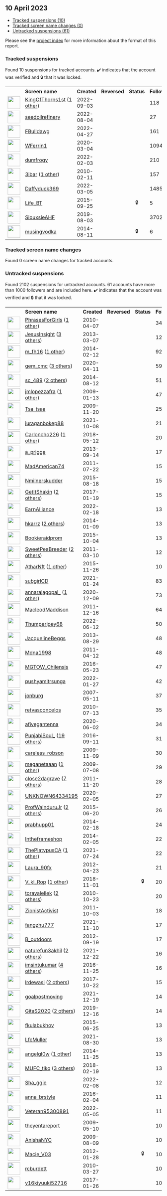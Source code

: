 ## 10 April 2023

* [Tracked suspensions (10)](#tracked-suspensions)
* [Tracked screen name changes (0)](#tracked-screen-name-changes)
* [Untracked suspensions (61)](#untracked-suspensions)

Please see the [project index](https://github.com/travisbrown/twitter-watch) for more information about the format of this report.

### Tracked suspensions

Found 10 suspensions for tracked accounts.
  ✔️ indicates that the account was verified and 🔒 that it was locked.

<table>
    <tr>
        <th></th>
        <th align="left">Screen name</th>
        <th align="left">Created</th>
        <th align="left">Reversed</th>
        <th align="left">Status</th>
        <th align="left">Followers</th>
        <th align="left">Ranking</th></tr>
    </tr>
        <tr>
            <td><a href="https://twitter.com/intent/user?user_id=1566212396124778496">
                <img src="https://pbs.twimg.com/profile_images/1589480180757966848/MP3U8_lD_normal.jpg" width="40px" height="40px" align="center"/></a>
            </td>
            <td>
                <a href="https://twitter.com/KingOfThorns1st">KingOfThorns1st</a>&nbsp;(<a href="https://api.memory.lol/v1/tw/id/1566212396124778496">1 other</a>)&nbsp;</td>
            <td>2022-09-03</td>
            <td></td>
            <td align="center"></td>
            <td>118</td>
            <td>19372</td>
        </tr>
        <tr>
            <td><a href="https://twitter.com/intent/user?user_id=1555012299986874368">
                <img src="https://pbs.twimg.com/profile_images/1555012623552303110/b8IWhmjV_normal.jpg" width="40px" height="40px" align="center"/></a>
            </td>
            <td>
                <a href="https://twitter.com/seedoilrefinery">seedoilrefinery</a></td>
            <td>2022-08-04</td>
            <td></td>
            <td align="center"></td>
            <td>27</td>
            <td>26229</td>
        </tr>
        <tr>
            <td><a href="https://twitter.com/intent/user?user_id=1519324163583922176">
                <img src="https://pbs.twimg.com/profile_images/1520171551781437440/ACH9cV9Y_normal.jpg" width="40px" height="40px" align="center"/></a>
            </td>
            <td>
                <a href="https://twitter.com/FBulldawg">FBulldawg</a></td>
            <td>2022-04-27</td>
            <td></td>
            <td align="center"></td>
            <td>161</td>
            <td>37192</td>
        </tr>
        <tr>
            <td><a href="https://twitter.com/intent/user?user_id=1235003548317835264">
                <img src="https://pbs.twimg.com/profile_images/1242259153961156609/toiDtQyW_normal.jpg" width="40px" height="40px" align="center"/></a>
            </td>
            <td>
                <a href="https://twitter.com/WFerrin1">WFerrin1</a></td>
            <td>2020-03-04</td>
            <td></td>
            <td align="center"></td>
            <td>1094</td>
            <td>45837</td>
        </tr>
        <tr>
            <td><a href="https://twitter.com/intent/user?user_id=1489370352325054465">
                <img src="https://pbs.twimg.com/profile_images/1596243850611130368/zRro8CmA_normal.jpg" width="40px" height="40px" align="center"/></a>
            </td>
            <td>
                <a href="https://twitter.com/dumfrogy">dumfrogy</a></td>
            <td>2022-02-03</td>
            <td></td>
            <td align="center"></td>
            <td>210</td>
            <td>50211</td>
        </tr>
        <tr>
            <td><a href="https://twitter.com/intent/user?user_id=113216558">
                <img src="https://pbs.twimg.com/profile_images/1564824769425440768/nutL-0Fr_normal.jpg" width="40px" height="40px" align="center"/></a>
            </td>
            <td>
                <a href="https://twitter.com/3ibar">3ibar</a>&nbsp;(<a href="https://api.memory.lol/v1/tw/id/113216558">1 other</a>)&nbsp;</td>
            <td>2010-02-11</td>
            <td></td>
            <td align="center"></td>
            <td>157</td>
            <td>53886</td>
        </tr>
        <tr>
            <td><a href="https://twitter.com/intent/user?user_id=1500073255599804417">
                <img src="https://pbs.twimg.com/profile_images/1567124229245599746/Lz5IqeVd_normal.jpg" width="40px" height="40px" align="center"/></a>
            </td>
            <td>
                <a href="https://twitter.com/Daffyduck369">Daffyduck369</a></td>
            <td>2022-03-05</td>
            <td></td>
            <td align="center"></td>
            <td>1485</td>
            <td>67597</td>
        </tr>
        <tr>
            <td><a href="https://twitter.com/intent/user?user_id=3678027553">
                <img src="https://pbs.twimg.com/profile_images/785804185388195841/3Yfocd4C_normal.jpg" width="40px" height="40px" align="center"/></a>
            </td>
            <td>
                <a href="https://twitter.com/Life_BT">Life_BT</a></td>
            <td>2015-09-25</td>
            <td></td>
            <td align="center">🔒</td>
            <td>5</td>
            <td>73768</td>
        </tr>
        <tr>
            <td><a href="https://twitter.com/intent/user?user_id=1157587606865174529">
                <img src="https://pbs.twimg.com/profile_images/1265649873610846209/F2dU7vNk_normal.jpg" width="40px" height="40px" align="center"/></a>
            </td>
            <td>
                <a href="https://twitter.com/SiouxsieAHF">SiouxsieAHF</a></td>
            <td>2019-08-03</td>
            <td></td>
            <td align="center"></td>
            <td>3702</td>
            <td>93529</td>
        </tr>
        <tr>
            <td><a href="https://twitter.com/intent/user?user_id=2723119561">
                <img src="https://abs.twimg.com/sticky/default_profile_images/default_profile_normal.png" width="40px" height="40px" align="center"/></a>
            </td>
            <td>
                <a href="https://twitter.com/musingvodka">musingvodka</a></td>
            <td>2014-08-11</td>
            <td></td>
            <td align="center">🔒</td>
            <td>6</td>
            <td>98340</td>
        </tr></table>

### Tracked screen name changes

Found 0 screen name changes for tracked accounts.

### Untracked suspensions

Found 2102 suspensions for untracked accounts.
61 accounts have more than 1000 followers and are included here.
  ✔️ indicates that the account was verified and 🔒 that it was locked.

<table>
    <tr>
        <th></th>
        <th align="left">Screen name</th>
        <th align="left">Created</th>
        <th align="left">Reversed</th>
        <th align="left">Status</th>
        <th align="left">Followers</th>
    </tr>
        <tr>
            <td><a href="https://twitter.com/intent/user?user_id=130372629">
                <img src="https://pbs.twimg.com/profile_images/937434498857254912/kCaFJ_YO_normal.jpg" width="40px" height="40px" align="center"/></a>
            </td>
            <td>
                <a href="https://twitter.com/PhrasesForGirls">PhrasesForGirls</a>&nbsp;(<a href="https://api.memory.lol/v1/tw/id/130372629">1 other</a>)&nbsp;</td>
            <td>2010-04-07</td>
            <td></td>
            <td align="center"></td>
            <td>343084</td>
        </tr>
        <tr>
            <td><a href="https://twitter.com/intent/user?user_id=1247940307">
                <img src="https://pbs.twimg.com/profile_images/895710979815858177/cNIRMXw1_normal.jpg" width="40px" height="40px" align="center"/></a>
            </td>
            <td>
                <a href="https://twitter.com/JesusInsight">JesusInsight</a>&nbsp;(<a href="https://api.memory.lol/v1/tw/id/1247940307">3 others</a>)&nbsp;</td>
            <td>2013-03-07</td>
            <td></td>
            <td align="center"></td>
            <td>128403</td>
        </tr>
        <tr>
            <td><a href="https://twitter.com/intent/user?user_id=2340379626">
                <img src="https://pbs.twimg.com/profile_images/1215306072325533697/P-pwyJKI_normal.jpg" width="40px" height="40px" align="center"/></a>
            </td>
            <td>
                <a href="https://twitter.com/m_fh16">m_fh16</a>&nbsp;(<a href="https://api.memory.lol/v1/tw/id/2340379626">1 other</a>)&nbsp;</td>
            <td>2014-02-12</td>
            <td></td>
            <td align="center"></td>
            <td>92339</td>
        </tr>
        <tr>
            <td><a href="https://twitter.com/intent/user?user_id=1249021474498805760">
                <img src="https://pbs.twimg.com/profile_images/1464638063645179904/Pfg7T0HX_normal.jpg" width="40px" height="40px" align="center"/></a>
            </td>
            <td>
                <a href="https://twitter.com/gem_cmc">gem_cmc</a>&nbsp;(<a href="https://api.memory.lol/v1/tw/id/1249021474498805760">3 others</a>)&nbsp;</td>
            <td>2020-04-11</td>
            <td></td>
            <td align="center"></td>
            <td>59448</td>
        </tr>
        <tr>
            <td><a href="https://twitter.com/intent/user?user_id=2727220069">
                <img src="https://pbs.twimg.com/profile_images/1560080957285322754/dWMjRY3W_normal.jpg" width="40px" height="40px" align="center"/></a>
            </td>
            <td>
                <a href="https://twitter.com/sc_489">sc_489</a>&nbsp;(<a href="https://api.memory.lol/v1/tw/id/2727220069">2 others</a>)&nbsp;</td>
            <td>2014-08-12</td>
            <td></td>
            <td align="center"></td>
            <td>51127</td>
        </tr>
        <tr>
            <td><a href="https://twitter.com/intent/user?user_id=18949241">
                <img src="https://pbs.twimg.com/profile_images/1497471379880435712/XgS0TBPy_normal.jpg" width="40px" height="40px" align="center"/></a>
            </td>
            <td>
                <a href="https://twitter.com/jmlopezzafra">jmlopezzafra</a>&nbsp;(<a href="https://api.memory.lol/v1/tw/id/18949241">1 other</a>)&nbsp;</td>
            <td>2009-01-13</td>
            <td></td>
            <td align="center"></td>
            <td>47701</td>
        </tr>
        <tr>
            <td><a href="https://twitter.com/intent/user?user_id=91315901">
                <img src="https://pbs.twimg.com/profile_images/1544607829159321600/PzcNV5KN_normal.jpg" width="40px" height="40px" align="center"/></a>
            </td>
            <td>
                <a href="https://twitter.com/Tsa_tsaa">Tsa_tsaa</a></td>
            <td>2009-11-20</td>
            <td></td>
            <td align="center"></td>
            <td>25947</td>
        </tr>
        <tr>
            <td><a href="https://twitter.com/intent/user?user_id=1446468896383324163">
                <img src="https://pbs.twimg.com/profile_images/1477444944381972480/mFF2KlZn_normal.jpg" width="40px" height="40px" align="center"/></a>
            </td>
            <td>
                <a href="https://twitter.com/juraganbokep88">juraganbokep88</a></td>
            <td>2021-10-08</td>
            <td></td>
            <td align="center"></td>
            <td>21494</td>
        </tr>
        <tr>
            <td><a href="https://twitter.com/intent/user?user_id=995126124740038656">
                <img src="https://pbs.twimg.com/profile_images/1482815145814462478/Yp-qc8zJ_normal.jpg" width="40px" height="40px" align="center"/></a>
            </td>
            <td>
                <a href="https://twitter.com/Carloncho226">Carloncho226</a>&nbsp;(<a href="https://api.memory.lol/v1/tw/id/995126124740038656">1 other</a>)&nbsp;</td>
            <td>2018-05-12</td>
            <td></td>
            <td align="center"></td>
            <td>20702</td>
        </tr>
        <tr>
            <td><a href="https://twitter.com/intent/user?user_id=1864831999">
                <img src="https://pbs.twimg.com/profile_images/1046825594787438599/Hg1B30hw_normal.jpg" width="40px" height="40px" align="center"/></a>
            </td>
            <td>
                <a href="https://twitter.com/a_prigge">a_prigge</a></td>
            <td>2013-09-14</td>
            <td></td>
            <td align="center"></td>
            <td>17389</td>
        </tr>
        <tr>
            <td><a href="https://twitter.com/intent/user?user_id=340373950">
                <img src="https://pbs.twimg.com/profile_images/1571542370864316417/0qV-A8oG_normal.jpg" width="40px" height="40px" align="center"/></a>
            </td>
            <td>
                <a href="https://twitter.com/MadAmerican74">MadAmerican74</a></td>
            <td>2011-07-22</td>
            <td></td>
            <td align="center"></td>
            <td>15487</td>
        </tr>
        <tr>
            <td><a href="https://twitter.com/intent/user?user_id=3318507721">
                <img src="https://pbs.twimg.com/profile_images/1059937167323975681/8fxnAjI9_normal.jpg" width="40px" height="40px" align="center"/></a>
            </td>
            <td>
                <a href="https://twitter.com/Nmilnerskudder">Nmilnerskudder</a></td>
            <td>2015-08-18</td>
            <td></td>
            <td align="center"></td>
            <td>15328</td>
        </tr>
        <tr>
            <td><a href="https://twitter.com/intent/user?user_id=821973392710660100">
                <img src="https://pbs.twimg.com/profile_images/1442684844065103872/6OAG5ex0_normal.jpg" width="40px" height="40px" align="center"/></a>
            </td>
            <td>
                <a href="https://twitter.com/GetItShakin">GetItShakin</a>&nbsp;(<a href="https://api.memory.lol/v1/tw/id/821973392710660100">2 others</a>)&nbsp;</td>
            <td>2017-01-19</td>
            <td></td>
            <td align="center"></td>
            <td>15193</td>
        </tr>
        <tr>
            <td><a href="https://twitter.com/intent/user?user_id=1494494400155570177">
                <img src="https://pbs.twimg.com/profile_images/1575773763454525441/M406Cu47_normal.jpg" width="40px" height="40px" align="center"/></a>
            </td>
            <td>
                <a href="https://twitter.com/EarnAlliance">EarnAlliance</a></td>
            <td>2022-02-18</td>
            <td></td>
            <td align="center"></td>
            <td>13652</td>
        </tr>
        <tr>
            <td><a href="https://twitter.com/intent/user?user_id=2270625327">
                <img src="https://pbs.twimg.com/profile_images/1588446568822308872/VI8V-aiP_normal.jpg" width="40px" height="40px" align="center"/></a>
            </td>
            <td>
                <a href="https://twitter.com/hkarrz">hkarrz</a>&nbsp;(<a href="https://api.memory.lol/v1/tw/id/2270625327">2 others</a>)&nbsp;</td>
            <td>2014-01-09</td>
            <td></td>
            <td align="center"></td>
            <td>13644</td>
        </tr>
        <tr>
            <td><a href="https://twitter.com/intent/user?user_id=3862210815">
                <img src="https://pbs.twimg.com/profile_images/738335678216450048/Pnl6QL2B_normal.jpg" width="40px" height="40px" align="center"/></a>
            </td>
            <td>
                <a href="https://twitter.com/Bookieraidprom">Bookieraidprom</a></td>
            <td>2015-10-04</td>
            <td></td>
            <td align="center"></td>
            <td>13287</td>
        </tr>
        <tr>
            <td><a href="https://twitter.com/intent/user?user_id=263885489">
                <img src="https://pbs.twimg.com/profile_images/569208236369530880/OHUiBH_9_normal.jpeg" width="40px" height="40px" align="center"/></a>
            </td>
            <td>
                <a href="https://twitter.com/SweetPeaBreeder">SweetPeaBreeder</a>&nbsp;(<a href="https://api.memory.lol/v1/tw/id/263885489">2 others</a>)&nbsp;</td>
            <td>2011-03-10</td>
            <td></td>
            <td align="center"></td>
            <td>12073</td>
        </tr>
        <tr>
            <td><a href="https://twitter.com/intent/user?user_id=4364478678">
                <img src="https://pbs.twimg.com/profile_images/1588215287106932736/8SdkJ9fr_normal.jpg" width="40px" height="40px" align="center"/></a>
            </td>
            <td>
                <a href="https://twitter.com/AtharNft">AtharNft</a>&nbsp;(<a href="https://api.memory.lol/v1/tw/id/4364478678">1 other</a>)&nbsp;</td>
            <td>2015-11-26</td>
            <td></td>
            <td align="center"></td>
            <td>10478</td>
        </tr>
        <tr>
            <td><a href="https://twitter.com/intent/user?user_id=1353218281684029440">
                <img src="https://pbs.twimg.com/profile_images/1514615812962734092/Crl9b4IC_normal.jpg" width="40px" height="40px" align="center"/></a>
            </td>
            <td>
                <a href="https://twitter.com/subgirlCD">subgirlCD</a></td>
            <td>2021-01-24</td>
            <td></td>
            <td align="center"></td>
            <td>8389</td>
        </tr>
        <tr>
            <td><a href="https://twitter.com/intent/user?user_id=1336537855649329154">
                <img src="https://pbs.twimg.com/profile_images/1553171409861595142/-XJ2aRyJ_normal.jpg" width="40px" height="40px" align="center"/></a>
            </td>
            <td>
                <a href="https://twitter.com/annarajagopal_">annarajagopal_</a>&nbsp;(<a href="https://api.memory.lol/v1/tw/id/1336537855649329154">1 other</a>)&nbsp;</td>
            <td>2020-12-09</td>
            <td></td>
            <td align="center"></td>
            <td>7382</td>
        </tr>
        <tr>
            <td><a href="https://twitter.com/intent/user?user_id=438647827">
                <img src="https://pbs.twimg.com/profile_images/826876660997877784/NgvHXJWa_normal.jpg" width="40px" height="40px" align="center"/></a>
            </td>
            <td>
                <a href="https://twitter.com/MacleodMaddison">MacleodMaddison</a></td>
            <td>2011-12-16</td>
            <td></td>
            <td align="center"></td>
            <td>6493</td>
        </tr>
        <tr>
            <td><a href="https://twitter.com/intent/user?user_id=1536096670718599171">
                <img src="https://pbs.twimg.com/profile_images/1536096997400264706/YOEh-tbE_normal.jpg" width="40px" height="40px" align="center"/></a>
            </td>
            <td>
                <a href="https://twitter.com/Thumperjoey68">Thumperjoey68</a></td>
            <td>2022-06-12</td>
            <td></td>
            <td align="center"></td>
            <td>5066</td>
        </tr>
        <tr>
            <td><a href="https://twitter.com/intent/user?user_id=1711073353">
                <img src="https://pbs.twimg.com/profile_images/559813942784978946/Ci2rpK2__normal.jpeg" width="40px" height="40px" align="center"/></a>
            </td>
            <td>
                <a href="https://twitter.com/JacquelineBeggs">JacquelineBeggs</a></td>
            <td>2013-08-29</td>
            <td></td>
            <td align="center"></td>
            <td>4849</td>
        </tr>
        <tr>
            <td><a href="https://twitter.com/intent/user?user_id=281089660">
                <img src="https://pbs.twimg.com/profile_images/1329887372075560964/nuNeP95d_normal.jpg" width="40px" height="40px" align="center"/></a>
            </td>
            <td>
                <a href="https://twitter.com/Mdna1998">Mdna1998</a></td>
            <td>2011-04-12</td>
            <td></td>
            <td align="center"></td>
            <td>4812</td>
        </tr>
        <tr>
            <td><a href="https://twitter.com/intent/user?user_id=734575806102548485">
                <img src="https://pbs.twimg.com/profile_images/1284918345070972930/wJH7rOoR_normal.jpg" width="40px" height="40px" align="center"/></a>
            </td>
            <td>
                <a href="https://twitter.com/MGTOW_Chilensis">MGTOW_Chilensis</a></td>
            <td>2016-05-23</td>
            <td></td>
            <td align="center"></td>
            <td>4783</td>
        </tr>
        <tr>
            <td><a href="https://twitter.com/intent/user?user_id=1486592308325670912">
                <img src="https://pbs.twimg.com/profile_images/1559600167870861312/5YQx6Jgt_normal.jpg" width="40px" height="40px" align="center"/></a>
            </td>
            <td>
                <a href="https://twitter.com/pushyamitrsunga">pushyamitrsunga</a></td>
            <td>2022-01-27</td>
            <td></td>
            <td align="center"></td>
            <td>4259</td>
        </tr>
        <tr>
            <td><a href="https://twitter.com/intent/user?user_id=5971522">
                <img src="https://pbs.twimg.com/profile_images/576480989/jon_profile_normal.jpg" width="40px" height="40px" align="center"/></a>
            </td>
            <td>
                <a href="https://twitter.com/jonburg">jonburg</a></td>
            <td>2007-05-11</td>
            <td></td>
            <td align="center"></td>
            <td>3787</td>
        </tr>
        <tr>
            <td><a href="https://twitter.com/intent/user?user_id=166191838">
                <img src="https://pbs.twimg.com/profile_images/1256425460470292480/yvB05uHG_normal.jpg" width="40px" height="40px" align="center"/></a>
            </td>
            <td>
                <a href="https://twitter.com/retvasconcelos">retvasconcelos</a></td>
            <td>2010-07-13</td>
            <td></td>
            <td align="center"></td>
            <td>3565</td>
        </tr>
        <tr>
            <td><a href="https://twitter.com/intent/user?user_id=1267677510449291264">
                <img src="https://pbs.twimg.com/profile_images/1562223437740793857/OFykGRb1_normal.jpg" width="40px" height="40px" align="center"/></a>
            </td>
            <td>
                <a href="https://twitter.com/afivegantenna">afivegantenna</a></td>
            <td>2020-06-02</td>
            <td></td>
            <td align="center"></td>
            <td>3462</td>
        </tr>
        <tr>
            <td><a href="https://twitter.com/intent/user?user_id=774987224567967745">
                <img src="https://pbs.twimg.com/profile_images/1585261758218133504/GugWX_z5_normal.jpg" width="40px" height="40px" align="center"/></a>
            </td>
            <td>
                <a href="https://twitter.com/PunjabiSoul_">PunjabiSoul_</a>&nbsp;(<a href="https://api.memory.lol/v1/tw/id/774987224567967745">19 others</a>)&nbsp;</td>
            <td>2016-09-11</td>
            <td></td>
            <td align="center"></td>
            <td>3155</td>
        </tr>
        <tr>
            <td><a href="https://twitter.com/intent/user?user_id=88648818">
                <img src="https://pbs.twimg.com/profile_images/378800000831863890/be9ce202a023006022aedd00adaf3d24_normal.jpeg" width="40px" height="40px" align="center"/></a>
            </td>
            <td>
                <a href="https://twitter.com/careless_robson">careless_robson</a></td>
            <td>2009-11-09</td>
            <td></td>
            <td align="center"></td>
            <td>3003</td>
        </tr>
        <tr>
            <td><a href="https://twitter.com/intent/user?user_id=54950393">
                <img src="https://pbs.twimg.com/profile_images/1565840656047960064/6VjHeDUg_normal.jpg" width="40px" height="40px" align="center"/></a>
            </td>
            <td>
                <a href="https://twitter.com/meganetaaan">meganetaaan</a>&nbsp;(<a href="https://api.memory.lol/v1/tw/id/54950393">1 other</a>)&nbsp;</td>
            <td>2009-07-08</td>
            <td></td>
            <td align="center"></td>
            <td>2977</td>
        </tr>
        <tr>
            <td><a href="https://twitter.com/intent/user?user_id=416670949">
                <img src="https://pbs.twimg.com/profile_images/1555424617694625792/v0zVcXbe_normal.jpg" width="40px" height="40px" align="center"/></a>
            </td>
            <td>
                <a href="https://twitter.com/close2dagrave">close2dagrave</a>&nbsp;(<a href="https://api.memory.lol/v1/tw/id/416670949">7 others</a>)&nbsp;</td>
            <td>2011-11-20</td>
            <td></td>
            <td align="center"></td>
            <td>2821</td>
        </tr>
        <tr>
            <td><a href="https://twitter.com/intent/user?user_id=1225159647927111681">
                <img src="https://pbs.twimg.com/profile_images/1228293676067180544/dpkd5OKc_normal.jpg" width="40px" height="40px" align="center"/></a>
            </td>
            <td>
                <a href="https://twitter.com/UNKNOWN64334195">UNKNOWN64334195</a></td>
            <td>2020-02-05</td>
            <td></td>
            <td align="center"></td>
            <td>2725</td>
        </tr>
        <tr>
            <td><a href="https://twitter.com/intent/user?user_id=3337043375">
                <img src="https://pbs.twimg.com/profile_images/1536227324382875648/hgOpVdTa_normal.jpg" width="40px" height="40px" align="center"/></a>
            </td>
            <td>
                <a href="https://twitter.com/ProfWainduruJr">ProfWainduruJr</a>&nbsp;(<a href="https://api.memory.lol/v1/tw/id/3337043375">2 others</a>)&nbsp;</td>
            <td>2015-06-20</td>
            <td></td>
            <td align="center"></td>
            <td>2649</td>
        </tr>
        <tr>
            <td><a href="https://twitter.com/intent/user?user_id=2349869821">
                <img src="https://pbs.twimg.com/profile_images/1576741662864265216/H6DaOtdc_normal.jpg" width="40px" height="40px" align="center"/></a>
            </td>
            <td>
                <a href="https://twitter.com/prabhupp01">prabhupp01</a></td>
            <td>2014-02-18</td>
            <td></td>
            <td align="center"></td>
            <td>2455</td>
        </tr>
        <tr>
            <td><a href="https://twitter.com/intent/user?user_id=2328447812">
                <img src="https://pbs.twimg.com/profile_images/716188452291756032/VZAXuNA8_normal.jpg" width="40px" height="40px" align="center"/></a>
            </td>
            <td>
                <a href="https://twitter.com/Intheframeshop">Intheframeshop</a></td>
            <td>2014-02-05</td>
            <td></td>
            <td align="center"></td>
            <td>2278</td>
        </tr>
        <tr>
            <td><a href="https://twitter.com/intent/user?user_id=1418747738011938817">
                <img src="https://pbs.twimg.com/profile_images/1595154794439663618/QtEew-nn_normal.jpg" width="40px" height="40px" align="center"/></a>
            </td>
            <td>
                <a href="https://twitter.com/ThePlatypusCA">ThePlatypusCA</a>&nbsp;(<a href="https://api.memory.lol/v1/tw/id/1418747738011938817">1 other</a>)&nbsp;</td>
            <td>2021-07-24</td>
            <td></td>
            <td align="center"></td>
            <td>2256</td>
        </tr>
        <tr>
            <td><a href="https://twitter.com/intent/user?user_id=561037445">
                <img src="https://pbs.twimg.com/profile_images/1591401601482252290/eOqCr9vG_normal.jpg" width="40px" height="40px" align="center"/></a>
            </td>
            <td>
                <a href="https://twitter.com/Laura_90fx">Laura_90fx</a></td>
            <td>2012-04-23</td>
            <td></td>
            <td align="center"></td>
            <td>2118</td>
        </tr>
        <tr>
            <td><a href="https://twitter.com/intent/user?user_id=1057969377822224384">
                <img src="https://pbs.twimg.com/profile_images/1356474160134852608/XJG0Hk7R_normal.jpg" width="40px" height="40px" align="center"/></a>
            </td>
            <td>
                <a href="https://twitter.com/V_kl_Rop">V_kl_Rop</a>&nbsp;(<a href="https://api.memory.lol/v1/tw/id/1057969377822224384">1 other</a>)&nbsp;</td>
            <td>2018-11-01</td>
            <td></td>
            <td align="center">🔒</td>
            <td>2081</td>
        </tr>
        <tr>
            <td><a href="https://twitter.com/intent/user?user_id=206697239">
                <img src="https://pbs.twimg.com/profile_images/1517460058149638145/2hLSsM64_normal.jpg" width="40px" height="40px" align="center"/></a>
            </td>
            <td>
                <a href="https://twitter.com/torayalellek">torayalellek</a>&nbsp;(<a href="https://api.memory.lol/v1/tw/id/206697239">2 others</a>)&nbsp;</td>
            <td>2010-10-23</td>
            <td></td>
            <td align="center"></td>
            <td>2078</td>
        </tr>
        <tr>
            <td><a href="https://twitter.com/intent/user?user_id=384276324">
                <img src="https://pbs.twimg.com/profile_images/494959786400555008/FKSmbZST_normal.jpeg" width="40px" height="40px" align="center"/></a>
            </td>
            <td>
                <a href="https://twitter.com/ZionistActivist">ZionistActivist</a></td>
            <td>2011-10-03</td>
            <td></td>
            <td align="center"></td>
            <td>1879</td>
        </tr>
        <tr>
            <td><a href="https://twitter.com/intent/user?user_id=1458379908158132230">
                <img src="https://pbs.twimg.com/profile_images/1460234102339411971/QtBZcwx1_normal.jpg" width="40px" height="40px" align="center"/></a>
            </td>
            <td>
                <a href="https://twitter.com/fangzhu777">fangzhu777</a></td>
            <td>2021-11-10</td>
            <td></td>
            <td align="center"></td>
            <td>1781</td>
        </tr>
        <tr>
            <td><a href="https://twitter.com/intent/user?user_id=833824518">
                <img src="https://pbs.twimg.com/profile_images/637429674113662976/R6GLtubf_normal.jpg" width="40px" height="40px" align="center"/></a>
            </td>
            <td>
                <a href="https://twitter.com/B_outdoors">B_outdoors</a></td>
            <td>2012-09-19</td>
            <td></td>
            <td align="center"></td>
            <td>1700</td>
        </tr>
        <tr>
            <td><a href="https://twitter.com/intent/user?user_id=1473683228099809284">
                <img src="https://pbs.twimg.com/profile_images/1598926262235340801/8HGMQlhP_normal.jpg" width="40px" height="40px" align="center"/></a>
            </td>
            <td>
                <a href="https://twitter.com/naturefun3akhil">naturefun3akhil</a>&nbsp;(<a href="https://api.memory.lol/v1/tw/id/1473683228099809284">2 others</a>)&nbsp;</td>
            <td>2021-12-22</td>
            <td></td>
            <td align="center"></td>
            <td>1673</td>
        </tr>
        <tr>
            <td><a href="https://twitter.com/intent/user?user_id=802093897526583297">
                <img src="https://pbs.twimg.com/profile_images/1081712471335817216/Wy7U-_Bu_normal.jpg" width="40px" height="40px" align="center"/></a>
            </td>
            <td>
                <a href="https://twitter.com/imsintukumar">imsintukumar</a>&nbsp;(<a href="https://api.memory.lol/v1/tw/id/802093897526583297">4 others</a>)&nbsp;</td>
            <td>2016-11-25</td>
            <td></td>
            <td align="center"></td>
            <td>1631</td>
        </tr>
        <tr>
            <td><a href="https://twitter.com/intent/user?user_id=922153980674764801">
                <img src="https://pbs.twimg.com/profile_images/1583523513859600384/WmG6wi6L_normal.jpg" width="40px" height="40px" align="center"/></a>
            </td>
            <td>
                <a href="https://twitter.com/lrdewasi">lrdewasi</a>&nbsp;(<a href="https://api.memory.lol/v1/tw/id/922153980674764801">2 others</a>)&nbsp;</td>
            <td>2017-10-22</td>
            <td></td>
            <td align="center"></td>
            <td>1576</td>
        </tr>
        <tr>
            <td><a href="https://twitter.com/intent/user?user_id=1472399227598913537">
                <img src="https://pbs.twimg.com/profile_images/1472399375439740928/f_v0Y9ZR_normal.jpg" width="40px" height="40px" align="center"/></a>
            </td>
            <td>
                <a href="https://twitter.com/goalpostmoving">goalpostmoving</a></td>
            <td>2021-12-19</td>
            <td></td>
            <td align="center"></td>
            <td>1488</td>
        </tr>
        <tr>
            <td><a href="https://twitter.com/intent/user?user_id=1206468706491985921">
                <img src="https://pbs.twimg.com/profile_images/1585168066354171904/UfYbJgxX_normal.jpg" width="40px" height="40px" align="center"/></a>
            </td>
            <td>
                <a href="https://twitter.com/GitaS2020">GitaS2020</a>&nbsp;(<a href="https://api.memory.lol/v1/tw/id/1206468706491985921">2 others</a>)&nbsp;</td>
            <td>2019-12-16</td>
            <td></td>
            <td align="center"></td>
            <td>1473</td>
        </tr>
        <tr>
            <td><a href="https://twitter.com/intent/user?user_id=3345154084">
                <img src="https://pbs.twimg.com/profile_images/1506891299907149832/iHUF-_0c_normal.jpg" width="40px" height="40px" align="center"/></a>
            </td>
            <td>
                <a href="https://twitter.com/fkulabukhov">fkulabukhov</a></td>
            <td>2015-06-25</td>
            <td></td>
            <td align="center"></td>
            <td>1398</td>
        </tr>
        <tr>
            <td><a href="https://twitter.com/intent/user?user_id=1432409912831791104">
                <img src="https://pbs.twimg.com/profile_images/1597004992543707136/xMTji8y0_normal.jpg" width="40px" height="40px" align="center"/></a>
            </td>
            <td>
                <a href="https://twitter.com/LfcMuller">LfcMuller</a></td>
            <td>2021-08-30</td>
            <td></td>
            <td align="center"></td>
            <td>1325</td>
        </tr>
        <tr>
            <td><a href="https://twitter.com/intent/user?user_id=2891612847">
                <img src="https://pbs.twimg.com/profile_images/1587487513001738247/zKraeSE-_normal.jpg" width="40px" height="40px" align="center"/></a>
            </td>
            <td>
                <a href="https://twitter.com/angelgl0w">angelgl0w</a>&nbsp;(<a href="https://api.memory.lol/v1/tw/id/2891612847">1 other</a>)&nbsp;</td>
            <td>2014-11-25</td>
            <td></td>
            <td align="center"></td>
            <td>1318</td>
        </tr>
        <tr>
            <td><a href="https://twitter.com/intent/user?user_id=965731124579389441">
                <img src="https://pbs.twimg.com/profile_images/1564962757010755584/_Vi3DkGm_normal.jpg" width="40px" height="40px" align="center"/></a>
            </td>
            <td>
                <a href="https://twitter.com/MUFC_tiko">MUFC_tiko</a>&nbsp;(<a href="https://api.memory.lol/v1/tw/id/965731124579389441">3 others</a>)&nbsp;</td>
            <td>2018-02-19</td>
            <td></td>
            <td align="center"></td>
            <td>1317</td>
        </tr>
        <tr>
            <td><a href="https://twitter.com/intent/user?user_id=1491122664219594752">
                <img src="https://pbs.twimg.com/profile_images/1536572751917592577/j5LCQVgE_normal.jpg" width="40px" height="40px" align="center"/></a>
            </td>
            <td>
                <a href="https://twitter.com/Sha_ggie">Sha_ggie</a></td>
            <td>2022-02-08</td>
            <td></td>
            <td align="center"></td>
            <td>1288</td>
        </tr>
        <tr>
            <td><a href="https://twitter.com/intent/user?user_id=4877002527">
                <img src="https://pbs.twimg.com/profile_images/772577708194791424/u8Gdx1cD_normal.jpg" width="40px" height="40px" align="center"/></a>
            </td>
            <td>
                <a href="https://twitter.com/anna_brstyle">anna_brstyle</a></td>
            <td>2016-02-04</td>
            <td></td>
            <td align="center"></td>
            <td>1169</td>
        </tr>
        <tr>
            <td><a href="https://twitter.com/intent/user?user_id=1522294720533307392">
                <img src="https://pbs.twimg.com/profile_images/1562835725770530816/BjvWoy_v_normal.jpg" width="40px" height="40px" align="center"/></a>
            </td>
            <td>
                <a href="https://twitter.com/Veteran95300891">Veteran95300891</a></td>
            <td>2022-05-05</td>
            <td></td>
            <td align="center"></td>
            <td>1121</td>
        </tr>
        <tr>
            <td><a href="https://twitter.com/intent/user?user_id=38962949">
                <img src="https://pbs.twimg.com/profile_images/695811205747703808/2dj9g0iE_normal.jpg" width="40px" height="40px" align="center"/></a>
            </td>
            <td>
                <a href="https://twitter.com/theyentareport">theyentareport</a></td>
            <td>2009-05-10</td>
            <td></td>
            <td align="center"></td>
            <td>1089</td>
        </tr>
        <tr>
            <td><a href="https://twitter.com/intent/user?user_id=64261910">
                <img src="https://pbs.twimg.com/profile_images/598496107115716608/gtVYapAw_normal.jpg" width="40px" height="40px" align="center"/></a>
            </td>
            <td>
                <a href="https://twitter.com/AnishaNYC">AnishaNYC</a></td>
            <td>2009-08-09</td>
            <td></td>
            <td align="center"></td>
            <td>1067</td>
        </tr>
        <tr>
            <td><a href="https://twitter.com/intent/user?user_id=476862100">
                <img src="https://pbs.twimg.com/profile_images/1126563015501987846/AT5XXKbN_normal.jpg" width="40px" height="40px" align="center"/></a>
            </td>
            <td>
                <a href="https://twitter.com/Macie_V03">Macie_V03</a></td>
            <td>2012-01-28</td>
            <td></td>
            <td align="center">🔒</td>
            <td>1037</td>
        </tr>
        <tr>
            <td><a href="https://twitter.com/intent/user?user_id=126833546">
                <img src="https://pbs.twimg.com/profile_images/2881609368/45bc6469e3ae0ebe5a411cf1794e3aea_normal.jpeg" width="40px" height="40px" align="center"/></a>
            </td>
            <td>
                <a href="https://twitter.com/rcburdett">rcburdett</a></td>
            <td>2010-03-27</td>
            <td></td>
            <td align="center"></td>
            <td>1035</td>
        </tr>
        <tr>
            <td><a href="https://twitter.com/intent/user?user_id=824479293291982848">
                <img src="https://pbs.twimg.com/profile_images/869424290277367809/ZgztsDNu_normal.jpg" width="40px" height="40px" align="center"/></a>
            </td>
            <td>
                <a href="https://twitter.com/y16kiyuuki52716">y16kiyuuki52716</a></td>
            <td>2017-01-26</td>
            <td></td>
            <td align="center"></td>
            <td>1013</td>
        </tr></table>
